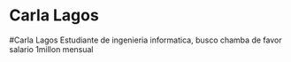 # Carla Lagos
#Carla Lagos
Estudiante de ingenieria informatica, busco chamba de favor salario 1millon mensual
